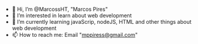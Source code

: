 - 👋 Hi, I’m @MarcossHT, "Marcos Pires"
- 👀 I’m interested in learn about web development
- 🌱 I’m currently learning javaScrip, nodeJS, HTML and other things about web development
- 📫 How to reach me: Email "mppiress@gmail.com"

<!---
MarcossHT/MarcossHT is a ✨ special ✨ repository because its `README.md` (this file) appears on your GitHub profile.
You can click the Preview link to take a look at your changes.
--->
